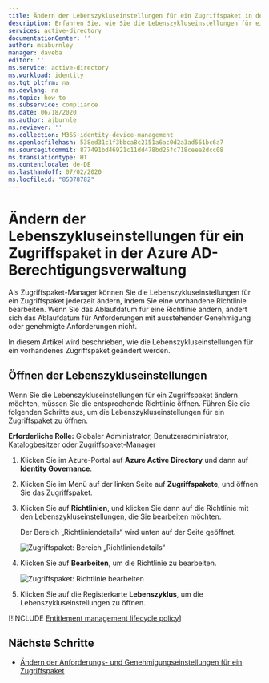 ```yaml
---
title: Ändern der Lebenszykluseinstellungen für ein Zugriffspaket in der Azure AD-Berechtigungsverwaltung – Azure Active Directory
description: Erfahren Sie, wie Sie die Lebenszykluseinstellungen für ein Zugriffspaket in der Azure Active Directory-Berechtigungsverwaltung ändern.
services: active-directory
documentationCenter: ''
author: msaburnley
manager: daveba
editor: ''
ms.service: active-directory
ms.workload: identity
ms.tgt_pltfrm: na
ms.devlang: na
ms.topic: how-to
ms.subservice: compliance
ms.date: 06/18/2020
ms.author: ajburnle
ms.reviewer: ''
ms.collection: M365-identity-device-management
ms.openlocfilehash: 538ed31c1f3bbca8c2151a6ac0d2a3ad561bc6a7
ms.sourcegitcommit: 877491bd46921c11dd478bd25fc718ceee2dcc08
ms.translationtype: HT
ms.contentlocale: de-DE
ms.lasthandoff: 07/02/2020
ms.locfileid: "85078782"
---
```

# <a name="change-lifecycle-settings-for-an-access-package-in-azure-ad-entitlement-management"></a>Ändern der Lebenszykluseinstellungen für ein Zugriffspaket in der Azure AD-Berechtigungsverwaltung

Als Zugriffspaket-Manager können Sie die Lebenszykluseinstellungen für ein Zugriffspaket jederzeit ändern, indem Sie eine vorhandene Richtlinie bearbeiten. Wenn Sie das Ablaufdatum für eine Richtlinie ändern, ändert sich das Ablaufdatum für Anforderungen mit ausstehender Genehmigung oder genehmigte Anforderungen nicht.

In diesem Artikel wird beschrieben, wie die Lebenszykluseinstellungen für ein vorhandenes Zugriffspaket geändert werden.

## <a name="open-lifecycle-settings"></a>Öffnen der Lebenszykluseinstellungen

Wenn Sie die Lebenszykluseinstellungen für ein Zugriffspaket ändern möchten, müssen Sie die entsprechende Richtlinie öffnen. Führen Sie die folgenden Schritte aus, um die Lebenszykluseinstellungen für ein Zugriffspaket zu öffnen.

**Erforderliche Rolle:** Globaler Administrator, Benutzeradministrator, Katalogbesitzer oder Zugriffspaket-Manager

1. Klicken Sie im Azure-Portal auf **Azure Active Directory** und dann auf **Identity Governance**.

1. Klicken Sie im Menü auf der linken Seite auf **Zugriffspakete**, und öffnen Sie das Zugriffspaket.

1. Klicken Sie auf **Richtlinien**, und klicken Sie dann auf die Richtlinie mit den Lebenszykluseinstellungen, die Sie bearbeiten möchten.

    Der Bereich „Richtliniendetails“ wird unten auf der Seite geöffnet.

    ![Zugriffspaket: Bereich „Richtliniendetails“](./media/entitlement-management-shared/policy-details.png)

1. Klicken Sie auf **Bearbeiten**, um die Richtlinie zu bearbeiten.

    ![Zugriffspaket: Richtlinie bearbeiten](./media/entitlement-management-shared/policy-edit.png)

1. Klicken Sie auf die Registerkarte **Lebenszyklus**, um die Lebenszykluseinstellungen zu öffnen.

[!INCLUDE [Entitlement management lifecycle policy](../../../includes/active-directory-entitlement-management-lifecycle-policy.md)]

## <a name="next-steps"></a>Nächste Schritte

- [Ändern der Anforderungs- und Genehmigungseinstellungen für ein Zugriffspaket](entitlement-management-access-package-request-policy.md)